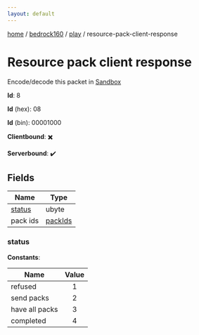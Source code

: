 ```yaml
---
layout: default
---
```


[home](/)  /  [bedrock160](/protocol/bedrock160)  /  [play](/protocol/bedrock160/play)  /  resource-pack-client-response

# Resource pack client response

Encode/decode this packet in [Sandbox](../../../sandbox/bedrock160#Play.ResourcePackClientResponse)

**Id**: 8

**Id** (hex): 08

**Id** (bin): 00001000

**Clientbound**: ✖️

**Serverbound**: ✔️

## Fields

Name | Type
---|---
[status](#status) | ubyte
pack ids | [packIds](/protocol/bedrock160/arrays)

### status

**Constants**:

Name | Value
---|:---:
refused | 1
send packs | 2
have all packs | 3
completed | 4
